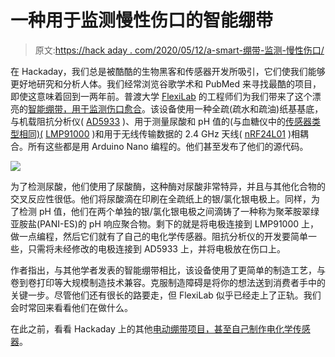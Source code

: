 # 一种用于监测慢性伤口的智能绷带

> 原文:[https://hack aday . com/2020/05/12/a-smart-绷带-监测-慢性伤口/](https://hackaday.com/2020/05/12/a-smart-bandage-for-monitoring-chronic-wounds/)

在 Hackaday，我们总是被酷酷的生物黑客和传感器开发所吸引，它们使我们能够更好地研究和分析人体。我们经常浏览谷歌学术和 PubMed 来寻找最酷的项目，即使这意味着回到一两年前。普渡大学 [FlexiLab](https://engineering.purdue.edu/FlexiLab/) 的工程师们为我们带来了这个漂亮的[智能绷带，用于监测伤口愈合](https://www.researchgate.net/publication/326211270_Early_detection_and_monitoring_of_chronic_wounds_using_low-cost_omniphobic_paper-based_smart_bandages)。该设备使用一种全疏(疏水和疏油)纸基基底，与机载阻抗分析仪( [AD5933](https://www.analog.com/en/products/ad5933.html) )、用于测量尿酸和 pH 值的(与血糖仪中的[传感器类型相同)(](https://hackaday.com/2018/12/03/why-is-continuous-glucose-monitoring-so-hard/) [LMP91000](https://www.ti.com/product/LMP91000) )和用于无线传输数据的 2.4 GHz 天线( [nRF24L01](https://hackaday.com/?s=nrf24) )相耦合。所有这些都是用 Arduino Nano 编程的。他们甚至发布了他们的源代码。

![](../Images/d0c9a6efd555434925f222c57e79fd9e.png)

为了检测尿酸，他们使用了尿酸酶，这种酶对尿酸非常特异，并且与其他化合物的交叉反应性很低。他们将尿酸滴在印刷在全疏纸上的银/氯化银电极上。同样，为了检测 pH 值，他们在两个单独的银/氯化银电极之间滴铸了一种称为聚苯胺翠绿亚胺盐(PANI-ES)的 pH 响应聚合物。剩下的就是将电极连接到 LMP91000 上，做一点编程，然后它们就有了自己的电化学传感器。阻抗分析仪的开发要简单一些，只需将未经修改的电极连接到 AD5933 上，并将电极放在伤口上。

作者指出，与其他学者发表的智能绷带相比，该设备使用了更简单的制造工艺，与卷到卷打印等大规模制造技术兼容。克服制造障碍是将你的想法送到消费者手中的关键一步。尽管他们还有很长的路要走，但 FlexiLab 似乎已经走上了正轨。我们会时常回来看看他们在做什么。

在此之前，看看 Hackaday 上的其他[电动绷带项目，甚至自己制作](https://hackaday.com/2008/07/02/electric-bandages/)[电化学传感器](https://hackaday.com/2018/08/04/cheap-psoc-enables-electrochemistry-research/)。